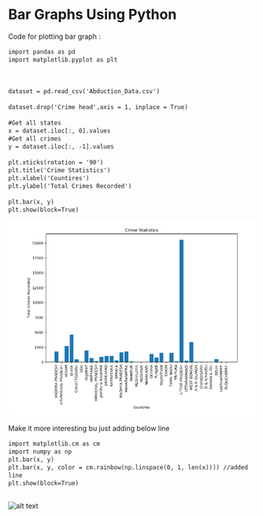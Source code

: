 # Bar Graphs Using Python

Code for plotting bar graph : 

````
import pandas as pd
import matplotlib.pyplot as plt



dataset = pd.read_csv('Abduction_Data.csv')

dataset.drop('Crime head',axis = 1, inplace = True)

#Get all states
x = dataset.iloc[:, 0].values
#Get all crimes
y = dataset.iloc[:, -1].values

plt.xticks(rotation = '90')
plt.title('Crime Statistics')
plt.xlabel('Countires')
plt.ylabel('Total Crimes Recorded')

plt.bar(x, y)
plt.show(block=True)
````

![alt text](https://raw.githubusercontent.com/AbhishekKumar4/Data-Analytics/master/Descriptive%20Statistics%20-%20%20Graphical%20Approaches/2.%20For%20Qualitative%20Categrical%20Variables/Bar%20Graphs/Bar%20graphs%20using%20python/Crims_Stats.PNG)

Make it more interesting bu just adding below line

````
import matplotlib.cm as cm
import numpy as np
plt.bar(x, y)
plt.bar(x, y, color = cm.rainbow(np.linspace(0, 1, len(x)))) //added line
plt.show(block=True)


````

![alt text]()

